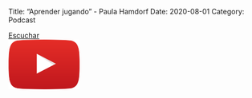 Title: “Aprender jugando” -  Paula Hamdorf
Date: 2020-08-01
Category: Podcast

<a href="https://s.danilorca.com/2020-08-01.mp3" type="audio/mpeg">
Escuchar<br/>
<img style="height:100px;" src="images/play.png">
</a>
